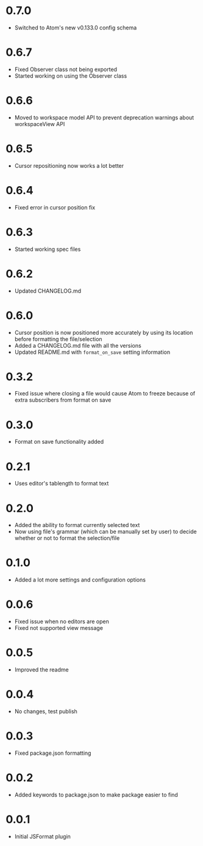 # 0.7.0

* Switched to Atom's new v0.133.0 config schema

# 0.6.7

* Fixed Observer class not being exported  
* Started working on using the Observer class

# 0.6.6

* Moved to workspace model API to prevent deprecation warnings about workspaceView API

# 0.6.5

* Cursor repositioning now works a lot better

# 0.6.4

* Fixed error in cursor position fix

# 0.6.3

* Started working spec files

# 0.6.2

* Updated CHANGELOG.md

# 0.6.0

* Cursor position is now positioned more accurately by using its location before formatting the file/selection  
* Added a CHANGELOG.md file with all the versions  
* Updated README.md with `format_on_save` setting information  

# 0.3.2

* Fixed issue where closing a file would cause Atom to freeze because of extra subscribers from format on save

# 0.3.0

* Format on save functionality added

# 0.2.1

* Uses editor's tablength to format text

# 0.2.0

* Added the ability to format currently selected text
* Now using file's grammar (which can be manually set by user) to decide whether or not to format the selection/file

# 0.1.0

* Added a lot more settings and configuration options

# 0.0.6

* Fixed issue when no editors are open
* Fixed not supported view message

# 0.0.5

* Improved the readme

# 0.0.4

* No changes, test publish

# 0.0.3

* Fixed package.json formatting

# 0.0.2

* Added keywords to package.json to make package easier to find

# 0.0.1

* Initial JSFormat plugin
